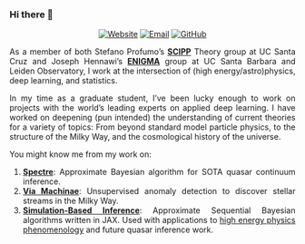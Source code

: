 ### Hi there 👋

<!--
**jtamanas/jtamanas** is a ✨ _special_ ✨ repository because its `README.md` (this file) appears on your GitHub profile.

Here are some ideas to get you started:

- 🔭 I’m currently working on ...
- 🌱 I’m currently learning ...
- 👯 I’m looking to collaborate on ...
- 🤔 I’m looking for help with ...
- 💬 Ask me about ...
- 📫 How to reach me: ...
- 😄 Pronouns: ...
- ⚡ Fun fact: ...
-->
<div align="center">

[![Website][website-badge]][website]
[![Email][email-badge]][email]
[![GitHub][github-badge]][github]

</div>

<div align="justify">


As a member of both Stefano Profumo’s [**SCIPP**][SCIPP] Theory group at UC Santa Cruz and Joseph Hennawi’s [**ENIGMA**][ENIGMA] group at UC Santa Barbara and Leiden Observatory, I work at the intersection of (high energy/astro)physics, deep learning, and statistics.

In my time as a graduate student, I’ve been lucky enough to work on projects with the world’s leading experts on applied deep learning. I have worked on deepening (pun intended) the understanding of current theories for a variety of topics: From beyond standard model particle physics, to the structure of the Milky Way, and the cosmological history of the universe.

  
You might know me from my work on:
  
1. [**Spectre**][Spectre]: Approximate Bayesian algorithm for SOTA quasar continuum inference.
2. [**Via Machinae**][VM]: Unsupervised anomaly detection to discover stellar streams in the Milky Way.
3. [**Simulation-Based Inference**][SaxBI]: Approximate Sequential Bayesian algorithms written in JAX. Used with applications to [high energy physics phenomenology][pMSSM] and future quasar inference work. 


</div>

[website]: https://jtamanas.github.io
[email]: mailto:jtamanas@gmail.com
[github]: https://github.com/jtamanas

[SCIPP]: https://scipp.science.ucsc.edu/
[ENIGMA]: http://enigma.physics.ucsb.edu/

[Spectre]: https://github.com/davidreiman/spectre/
[VM]: https://arxiv.org/abs/2104.12789
[pMSSM]: https://arxiv.org/abs/2203.13403
[SaxBI]: https://github.com/jtamanas/SaxBI

[email-badge]: https://img.shields.io/badge/Email-black?style=for-the-badge&logo=gmail
[github-badge]: https://img.shields.io/badge/GitHub-black?style=for-the-badge&logo=github
[website-badge]: https://img.shields.io/badge/Website-black?style=for-the-badge&logo=HTML5
